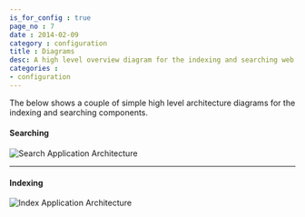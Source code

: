 ```yaml
---
is_for_config : true
page_no : 7
date : 2014-02-09
category : configuration
title : Diagrams
desc: A high level overview diagram for the indexing and searching web applications and the structuring of the components in the core libraries
categories : 
- configuration
---
```


The below shows a couple of simple high level architecture diagrams for the indexing and searching components. 

#### Searching ####

![Search Application Architecture]({{site.baseurl}}/images/SearchExecutionArch.png)

----

#### Indexing ####


![Index Application Architecture]({{site.baseurl}}/images/IndexExecutionArch.png)

